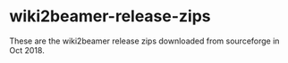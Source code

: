 # wiki2beamer-release-zips

These are the wiki2beamer release zips downloaded from sourceforge in Oct 2018.
